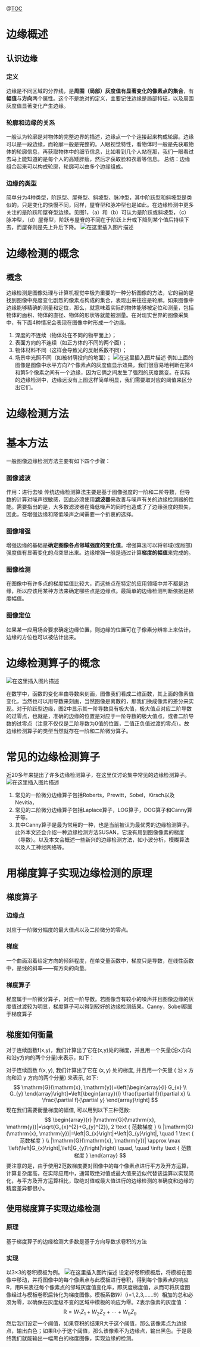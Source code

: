 @[TOC](边缘检测)
# 边缘概述
## 认识边缘
###  定义
边缘是不同区域的分界线，是**周围（局部）灰度值有显著变化的像素点的集合**，有**幅值**与**方向**两个属性。这个不是绝对的定义，主要记住边缘是局部特征，以及周围灰度值显著变化产生边缘。 
### 轮廓和边缘的关系
一般认为轮廓是对物体的完整边界的描述，边缘点一个个连接起来构成轮廓。边缘可以是一段边缘，而轮廓一般是完整的。人眼视觉特性，看物体时一般是先获取物体的轮廓信息，再获取物体中的细节信息，比如看到几个人站在那，我们一眼看过去马上能知道的是每个人的高矮胖瘦，然后才获取脸和衣着等信息。
总结：边缘组合起来可以构成轮廓，轮廓可以由多个边缘组成。
### 边缘的类型
简单分为4种类型，阶跃型、屋脊型、斜坡型、脉冲型，其中阶跃型和斜坡型是类似的，只是变化的快慢不同，同样，屋脊型和脉冲型也是如此。在边缘检测中更多关注的是阶跃和屋脊型边缘。见图1，（a）和（b）可认为是阶跃或斜坡型，（c）脉冲型，（d）屋脊型，阶跃与屋脊的不同在于阶跃上升或下降到某个值后持续下去，而屋脊则是先上升后下降。
![在这里插入图片描述](../images/%E8%BE%B9%E7%BC%98%E6%A3%80%E6%B5%8B%E6%A6%82%E8%BF%B0.assets/watermark,type_d3F5LXplbmhlaQ,shadow_50,text_Q1NETiBA5bCP6ZmIcGhk,size_14,color_FFFFFF,t_70,g_se,x_16.png)
# 边缘检测的概念
##  概念
边缘检测是图像处理与计算机视觉中极为重要的一种分析图像的方法，它的目的是找到图像中亮度变化剧烈的像素点构成的集合，表现出来往往是轮廓。如果图像中边缘能够精确的测量和定位，那么，就意味着实际的物体能够被定位和测量，包括物体的面积、物体的直径、物体的形状等就能被测量。在对现实世界的图像采集中，有下面4种情况会表现在图像中时形成一个边缘。 
1.  深度的不连续（物体处在不同的物平面上）；
2.  表面方向的不连续（如正方体的不同的两个面）；
3.  物体材料不同（这样会导致光的反射系数不同）；
4.  场景中光照不同（如被树萌投向的地面）； 
![在这里插入图片描述](../images/%E8%BE%B9%E7%BC%98%E6%A3%80%E6%B5%8B%E6%A6%82%E8%BF%B0.assets/c9faf64563a84a48a2e442697df4ea7c.png)
例如上面的图像是图像中水平方向7个像素点的灰度值显示效果，我们很容易地判断在第4和第5个像素之间有一个边缘，因为它俩之间发生了强烈的灰度跳变。在实际的边缘检测中，边缘远没有上图这样简单明显，我们需要取对应的阈值来区分出它们。

# 边缘检测方法
# 基本方法
一般图像边缘检测方法主要有如下四个步骤： 
### 图像滤波
作用：进行去噪
传统边缘检测算法主要是基于图像强度的一阶和二阶导数，但导数的计算对噪声很敏感，因此必须使用**滤波器**来改善与噪声有关的边缘检测器的性能。需要指出的是，大多数滤波器在降低噪声的同时也造成了了边缘强度的损失，因此，在增强边缘和降低噪声之间需要一个折衷的选择。 
### 图像增强
增强边缘的基础是**确定图像各点邻域强度的变化值**。增强算法可以将邻域(或局部)强度值有显著变化的点突显出来。边缘增强一般是通过计算**梯度的幅值**来完成的。 
### 图像检测
在图像中有许多点的梯度幅值比较大，而这些点在特定的应用领域中并不都是边缘，所以应该用某种方法来确定哪些点是边缘点。最简单的边缘检测判断依据是梯度幅值。
### 图像定位
如果某一应用场合要求确定边缘位置，则边缘的位置可在子像素分辨率上来估计，边缘的方位也可以被估计出来。 

# 边缘检测算子的概念
![在这里插入图片描述](../images/%E8%BE%B9%E7%BC%98%E6%A3%80%E6%B5%8B%E6%A6%82%E8%BF%B0.assets/watermark,type_d3F5LXplbmhlaQ,shadow_50,text_Q1NETiBA5bCP6ZmIcGhk,size_17,color_FFFFFF,t_70,g_se,x_16.png)

在数学中，函数的变化率由导数来刻画，图像我们看成二维函数，其上面的像素值变化，当然也可以用导数来刻画，当然图像是离散的，那我们换成像素的差分来实现。对于阶跃型边缘，图2中显示其一阶导数具有极大值，极大值点对应二阶导数的过零点，也就是，准确的边缘的位置是对应于一阶导数的极大值点，或者二阶导数的过零点（注意不仅仅是二阶导数为0值的位置，二值正负值过渡的零点）。故边缘检测算子的类型当然就存在一阶和二阶微分算子。
# 常见的边缘检测算子 
近20多年来提出了许多边缘检测算子，在这里仅讨论集中常见的边缘检测算子。 
![在这里插入图片描述](../images/%E8%BE%B9%E7%BC%98%E6%A3%80%E6%B5%8B%E6%A6%82%E8%BF%B0.assets/watermark,type_d3F5LXplbmhlaQ,shadow_50,text_Q1NETiBA5bCP6ZmIcGhk,size_20,color_FFFFFF,t_70,g_se,x_16.png)
1. 常见的一阶微分边缘算子包括Roberts，Prewitt，Sobel，Kirsch以及Nevitia，
2. 常见的二阶微分边缘算子包括Laplace算子，LOG算子，DOG算子和Canny算子等。
3. 其中Canny算子是最为常用的一种，也是当前被认为最优秀的边缘检测算子。 此外本文还会介绍一种边缘检测方法SUSAN，它没有用到图像像素的梯度（导数）。以及本文会概述一些新兴的边缘检测方法，如小波分析，模糊算法以及人工神经网络等。 
# 用梯度算子实现边缘检测的原理 
##  梯度算子
### 边缘点
对应于一阶微分幅度的最大值点以及二阶微分的零点。 
### 梯度
一个曲面沿着给定方向的倾斜程度，在单变量函数中，梯度只是导数，在线性函数中，是线的斜率——有方向的向量。
### 梯度算子 
梯度属于一阶微分算子，对应一阶导数。若图像含有较小的噪声并且图像边缘的灰度值过渡较为明显，梯度算子可以得到较好的边缘检测结果。Canny，Sobel都属于梯度算子
## 梯度如何衡量
对于连续函数f(x,y)，我们计算出了它在(x,y)处的梯度，并且用一个矢量(沿x方向和沿y方向的两个分量)来表示，如下： 

对于连续函数 $\mathrm{f}(\mathrm{x}, \mathrm{y})$, 我们计算出了它在 $(\mathrm{x}, \mathrm{y})$ 处的梯度, 并且用一个矢量 $($ 沿 $\mathrm{x}$ 方向和沿 $\mathrm{y}$ 方向的两个分量) 来表示, 如下:
$$
\mathrm{G}(\mathrm{x}, \mathrm{y})=\left[\begin{array}{l}
G_{x} \\
G_{y}
\end{array}\right]=\left[\begin{array}{l}
\frac{\partial f}{\partial x} \\
\frac{\partial f}{\partial y}
\end{array}\right]
$$
现在我们需要衡量梯度的幅值, 可以用到以下三种范数:
$$
\begin{array}{r}
|\mathrm{G}(\mathrm{x}, \mathrm{y})|=\sqrt{G_{x}^{2}+G_{y}^{2}}, 2 \text { 范数梯度 } \\
|\mathrm{G}(\mathrm{x}, \mathrm{y})|=\left|G_{x}\right|+\left|G_{y}\right|, \quad 1 \text { 范数梯度 } \\
|\mathrm{G}(\mathrm{x}, \mathrm{y})| \approx \max \left(\left|G_{x}\right|,\left|G_{y}\right|\right) \quad, \quad \infty \text { 范数梯度 }
\end{array}
$$
要注意的是，由于使用2范数梯度要对图像中的每个像素点进行平方及开方运算，计算复杂度高，在实际应用中，通常取绝对值或最大值来近似代替该运算以实现简化，与平方及开方运算相比，取绝对值或最大值进行的边缘检测的准确度和边缘的精度差异都很小。

## 使用梯度算子实现边缘检测
### 原理 
基于梯度算子的边缘检测大多数是基于方向导数求卷积的方法 
### 实现
以3×3的卷积模板为例。 
![在这里插入图片描述](../images/%E8%BE%B9%E7%BC%98%E6%A3%80%E6%B5%8B%E6%A6%82%E8%BF%B0.assets/watermark,type_d3F5LXplbmhlaQ,shadow_50,text_Q1NETiBA5bCP6ZmIcGhk,size_20,color_FFFFFF,t_70,g_se,x_16-16423466191861.png)
设定好卷积模板后，将模板在图像中移动，并将图像中的每个像素点与此模板进行卷积，得到每个像素点的响应R，用R来表征每个像素点的邻域灰度值变化率，即灰度梯度值，从而可将灰度图像经过与模板卷积后转化为梯度图像。模板系数𝑊𝑖（i=1,2,3,……9）相加的总和必须为零，以确保在灰度级不变的区域中模板的响应为零。Z表示像素的灰度值 ：
$$
\mathrm{R}=W_{1} Z_{1}+W_{2} Z_{2}+\cdots+W_{9} Z_{9}
$$
然后我们设定一个阈值，如果卷积的结果R大于这个阈值，那么该像素点为边缘点，输出白色；如果R小于这个阈值，那么该像素不为边缘点，输出黑色。于是最终我们就能输出一幅黑白的梯度图像，实现边缘的检测。

